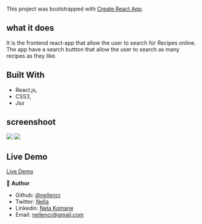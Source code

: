This project was bootstrapped with [Create React App](https://github.com/facebook/create-react-app).


## what it does
It is the frontend react-app that allow the user to search for Recipes online. The app have a search buttton that allow the user to search as many recipes as they like.


## Built With

- React.js,
- CSS3,
- Jsx


## screenshoot

![](src/images/screen1.png)  ![](src/images/screen2.png)


## Live Demo
 [Live Demo](https://nellencr.github.io/Recipe-App)


👤 **Author**

- Github: [@nellencr](https://github.com/nellencr)
- Twitter: [Nella](https://twitter.com/Nella75794271)
- Linkedin: [Nela Komane](https://www.linkedin.com/in/nela-komane-8866b9192/)
- Email: nellencr@gmail.com
